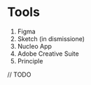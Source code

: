 # Tools

1. Figma
2. Sketch (in dismissione)
3. Nucleo App
4. Adobe Creative Suite
5. Principle

// TODO
